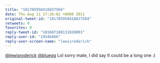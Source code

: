 ```yaml
---
title: "101705950418837504"
date: Thu Aug 11 17:26:02 +0000 2011
original-tweet-id: "101705950418837504"
retweets: 0
favorites: 0
reply-tweet-id: "101687188131020801"
reply-user-id: "19546466"
reply-user-screen-name: "lewisroderick"
---
```

<a href="https://twitter.com/lewisroderick">@lewisroderick</a> <a href="https://twitter.com/bluegg">@bluegg</a> Lol sorry mate, I did say It could be a long one :)
